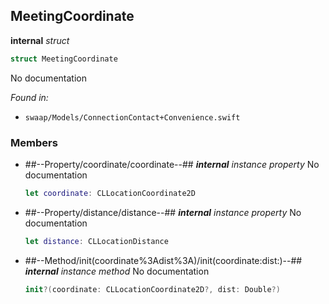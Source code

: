 ## MeetingCoordinate

**internal** *struct*

```swift
struct MeetingCoordinate
```

No documentation



*Found in:*

* `swaap/Models/ConnectionContact+Convenience.swift`


### Members



* ##--Property/coordinate/coordinate--##
	***internal*** *instance property*
	No documentation
	```swift
	let coordinate: CLLocationCoordinate2D
	```

* ##--Property/distance/distance--##
	***internal*** *instance property*
	No documentation
	```swift
	let distance: CLLocationDistance
	```

* ##--Method/init(coordinate%3Adist%3A)/init(coordinate:dist:)--##
	***internal*** *instance method*
	No documentation
	```swift
	init?(coordinate: CLLocationCoordinate2D?, dist: Double?)
	```


